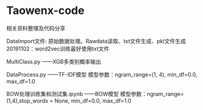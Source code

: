# Taowenx-code
相关资料整理及代码分享


DataImport文件:
    原始数据处理。Rawdata读取、txt文件生成、pkl文件生成
    20191102：word2vec训练最好使用txt文件
    
MultiClass.py ——XGB多类别概率输出

DataProcess.py ——TF-IDF模型
    模型参数：ngram_range=(1, 4), min_df=0.0, max_df=1.0
    
 
BOW处理训练集和测试集.ipynb ——BOW模型
    模型参数：ngram_range=(1,4),stop_words = None, min_df=0.0, max_df=1.0

